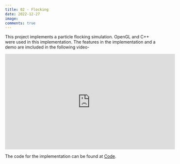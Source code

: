 ```yaml
---
title: 02 - Flocking
date: 2022-12-27
image: 
comments: true
---
```


This project implements a particle flocking simulation. OpenGL and C++ were used in this implementation. The features in the implementation and a demo are imcluded in the following video-  

<iframe width="560" height="315" src="https://www.youtube.com/embed/hkVuu_nTwKA" title="YouTube video player" frameborder="0" allow="accelerometer; autoplay; clipboard-write; encrypted-media; gyroscope; picture-in-picture" allowfullscreen></iframe>

The code for the implementation can be found at [Code](https://github.com/stingyemperor/Flocking).
